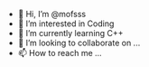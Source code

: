 - 👋 Hi, I’m @mofsss
- 👀 I’m interested in Coding
- 🌱 I’m currently learning C++
- 💞️ I’m looking to collaborate on ...
- 📫 How to reach me ...

<!---
mofsss/mofsss is a ✨ special ✨ repository because its `README.md` (this file) appears on your GitHub profile.
You can click the Preview link to take a look at your changes.
--->
